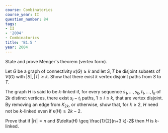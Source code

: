 ```yaml
---
course: Combinatorics
course_year: II
question_number: 84
tags:
- II
- '2004'
- Combinatorics
title: 'B1.5 '
year: 2004
---
```



State and prove Menger's theorem (vertex form).

Let $G$ be a graph of connectivity $\kappa(G) \geq k$ and let $S, T$ be disjoint subsets of $V(G)$ with $|S|,|T| \geq k$. Show that there exist $k$ vertex disjoint paths from $S$ to $T$.

The graph $H$ is said to be $k$-linked if, for every sequence $s_{1}, \ldots, s_{k}, t_{1}, \ldots, t_{k}$ of $2 k$ distinct vertices, there exist $s_{i}-t_{i}$ paths, $1 \leq i \leq k$, that are vertex disjoint. By removing an edge from $K_{2 k}$, or otherwise, show that, for $k \geqslant 2$, $H$ need not be $k$-linked even if $\kappa(H) \geq 2 k-2$.

Prove that if $|H|=n$ and $\delta(H) \geq \frac{1}{2}(n+3 k)-2$ then $H$ is $k$-linked.